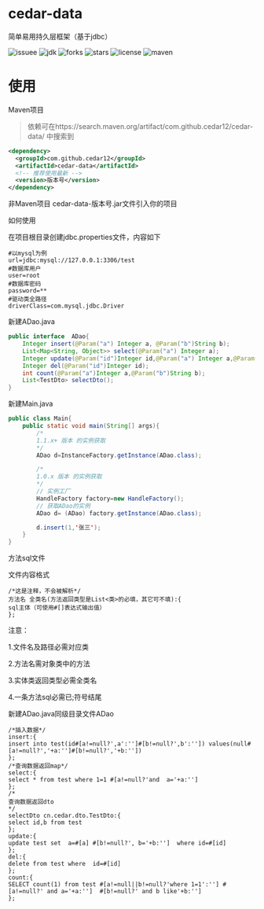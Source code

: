 # cedar-data
简单易用持久层框架（基于jdbc）

![issuee](https://img.shields.io/github/issues/cedar12/cedar-data)
![jdk](https://img.shields.io/badge/jdk-1.7%2B-brightgreen)
![forks](https://img.shields.io/github/forks/cedar12/cedar-data)
![stars](https://img.shields.io/github/stars/cedar12/cedar-data)
![license](https://img.shields.io/github/license/cedar12/cedar-data)
![maven](https://img.shields.io/badge/maven-Cedar%20Data-green)


# 使用
Maven项目
> 依赖可在https://search.maven.org/artifact/com.github.cedar12/cedar-data/ 中搜索到
```xml
<dependency>
  <groupId>com.github.cedar12</groupId>
  <artifactId>cedar-data</artifactId>
  <!-- 推荐使用最新 -->
  <version>版本号</version>
</dependency>
```
非Maven项目
cedar-data-版本号.jar文件引入你的项目

如何使用

在项目根目录创建jdbc.properties文件，内容如下
```properties
#以mysql为例
url=jdbc:mysql://127.0.0.1:3306/test
#数据库用户
user=root
#数据库密码
password=**
#驱动类全路径
driverClass=com.mysql.jdbc.Driver
```


新建ADao.java
```java
public interface  ADao{
    Integer insert(@Param("a") Integer a, @Param("b")String b);
    List<Map<String, Object>> select(@Param("a") Integer a);
    Integer update(@Param("id")Integer id,@Param("a") Integer a,@Param("b") String b);
    Integer del(@Param("id")Integer id);
    int count(@Param("a")Integer a,@Param("b")String b);
    List<TestDto> selectDto();
}

```
新建Main.java
```java
public class Main{
    public static void main(String[] args){
        /*
        1.1.x+ 版本 的实例获取
        */
        ADao d=InstanceFactory.getInstance(ADao.class);

        /*
        1.0.x 版本 的实例获取
        */
        // 实例工厂
        HandleFactory factory=new HandleFactory();
        // 获取ADao的实例
        ADao d= (ADao) factory.getInstance(ADao.class);

        d.insert(1,'张三');
    }
}
```

方法sql文件

文件内容格式
```
/*这是注释，不会被解析*/
方法名 全类名(方法返回类型是List<类>的必填，其它可不填):{
sql主体（可使用#[]表达式输出值）
};
```
注意：

1.文件名及路径必需对应类

2.方法名需对象类中的方法

3.实体类返回类型必需全类名

4.一条方法sql必需已;符号结尾



新建ADao.java同级目录文件ADao
```
/*插入数据*/
insert:{
insert into test(id#[a!=null?',a':'']#[b!=null?',b':'']) values(null#[a!=null?','+a:'']#[b!=null?','+b:''])
};
/*查询数据返回map*/
select:{
select * from test where 1=1 #[a!=null?'and  a='+a:'']
};
/*
查询数据返回dto
*/
selectDto cn.cedar.dto.TestDto:{
select id,b from test
};
update:{
update test set  a=#[a] #[b!=null?', b='+b:'']  where id=#[id]
};
del:{
delete from test where  id=#[id]
};
count:{
SELECT count(1) from test #[a!=null||b!=null?'where 1=1':''] #[a!=null?' and a='+a:'']  #[b!=null?' and b like'+b:'']
};
```